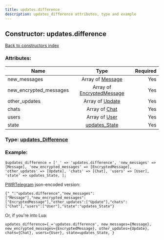 ```yaml
---
title: updates.difference
description: updates_difference attributes, type and example
---
```

## Constructor: updates.difference  
[Back to constructors index](index.md)



### Attributes:

| Name     |    Type       | Required |
|----------|:-------------:|---------:|
|new\_messages|Array of [Message](../types/Message.md) | Yes|
|new\_encrypted\_messages|Array of [EncryptedMessage](../types/EncryptedMessage.md) | Yes|
|other\_updates|Array of [Update](../types/Update.md) | Yes|
|chats|Array of [Chat](../types/Chat.md) | Yes|
|users|Array of [User](../types/User.md) | Yes|
|state|[updates\_State](../types/updates_State.md) | Yes|



### Type: [updates\_Difference](../types/updates_Difference.md)


### Example:

```
$updates_difference = ['_' => 'updates.difference', 'new_messages' => [Message], 'new_encrypted_messages' => [EncryptedMessage], 'other_updates' => [Update], 'chats' => [Chat], 'users' => [User], 'state' => updates_State, ];
```  

[PWRTelegram](https://pwrtelegram.xyz) json-encoded version:

```
{"_":"updates.difference","new_messages":["Message"],"new_encrypted_messages":["EncryptedMessage"],"other_updates":["Update"],"chats":["Chat"],"users":["User"],"state":"updates_State"}
```


Or, if you're into Lua:  


```
updates_difference={_='updates.difference', new_messages={Message}, new_encrypted_messages={EncryptedMessage}, other_updates={Update}, chats={Chat}, users={User}, state=updates_State, }

```


